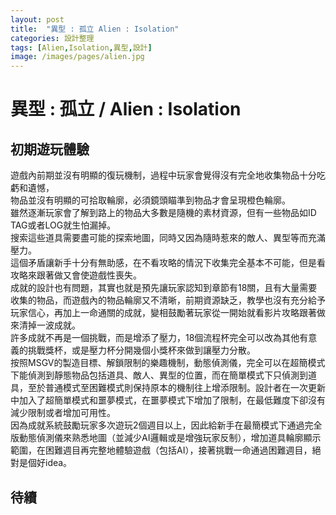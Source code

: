 ```yaml
---
layout: post
title:  "異型 : 孤立 Alien : Isolation"
categories: 設計整理
tags: [Alien,Isolation,異型,設計]
image: /images/pages/alien.jpg
---
```



# 異型 : 孤立  / Alien : Isolation

## 初期遊玩體驗

遊戲內前期並沒有明顯的復玩機制，過程中玩家會覺得沒有完全地收集物品十分吃虧和遺憾，  
物品並沒有明顯的可拾取輪廓，必須鏡頭瞄準到物品才會呈現橙色輪廓。  
雖然逐漸玩家會了解到路上的物品大多數是隨機的素材資源，但有一些物品如ID TAG或者LOG就生怕漏掉。  
搜索這些道具需要盡可能的探索地圖，同時又因為隨時惹來的敵人、異型等而充滿壓力。  
這個矛盾讓新手十分有無助感，在不看攻略的情況下收集完全基本不可能，但是看攻略來跟著做又會使遊戲性喪失。  
成就的設計也有問題，其實也就是預先讓玩家認知到章節有18關，且有大量需要收集的物品，而遊戲內的物品輪廓又不清晰，前期資源缺乏，教學也沒有充分給予玩家信心，再加上一命通關的成就，變相鼓勵著玩家從一開始就看影片攻略跟著做來清掉一波成就。  
許多成就不再是一個挑戰，而是增添了壓力，18個流程杯完全可以改為其他有意義的挑戰獎杯，或是壓力杯分開幾個小獎杯來做到讓壓力分散。  
按照MSGV的製造目標、解鎖限制的樂趣機制，動態偵測儀，完全可以在超簡模式下能偵測到靜態物品包括道具、敵人、異型的位置，而在簡單模式下只偵測到道具，至於普通模式至困難模式則保持原本的機制往上增添限制。設計者在一次更新中加入了超簡單模式和噩夢模式，在噩夢模式下增加了限制，在最低難度下卻沒有減少限制或者增加可用性。  
因為成就系統鼓勵玩家多次遊玩2個週目以上，因此給新手在最簡模式下通過完全版動態偵測儀來熟悉地圖（並減少AI邏輯或是增強玩家反制），增加道具輪廓顯示範圍，在困難週目再完整地體驗遊戲（包括AI），接著挑戰一命通過困難週目，絕對是個好idea。

## 待續
